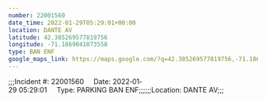 ```yaml
---
number: 22001560
date_time: 2022-01-29T05:29:01+00:00
location: DANTE AV
latitude: 42.385269577819756
longitude: -71.1869041073558
type: BAN ENF
google_maps_link: https://maps.google.com/?q=42.385269577819756,-71.1869041073558
---
```


;;;Incident #: 22001560     Date: 2022‐01‐29 05:29:01     Type: PARKING BAN ENF;;;;;;Location: DANTE AV;;;
